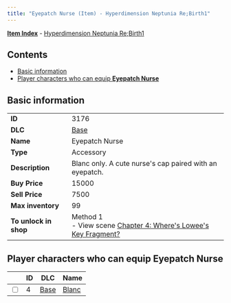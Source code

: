 ```yaml
---
title: "Eyepatch Nurse (Item) - Hyperdimension Neptunia Re;Birth1"
---
```


[**Item Index**](/neptunia/rb1/item/index.html) - [Hyperdimension Neptunia Re;Birth1](/neptunia/rb1)

## Contents

- [Basic information](#basic-information)
- [Player characters who can equip **Eyepatch Nurse**](#player-characters-who-can-equip-eyepatch-nurse)

## Basic information

|   |   |
| -- | -- |
| **ID** | 3176 |
| **DLC** | [Base](/neptunia/rb1/dlc/1-base.html) |
| **Name** | Eyepatch Nurse |
| **Type** | Accessory |
| **Description** | Blanc only. A cute nurse's cap paired with an eyepatch. |
| **Buy Price** | 15000 |
| **Sell Price** | 7500 |
| **Max inventory** | 99 |
| **To unlock in shop** | Method 1<br />- View scene [Chapter 4: Where's Lowee's Key Fragment?](/neptunia/rb1/scene/1-410-chapter-4-wheres-lowees-key-fragment.html) |


## Player characters who can equip **Eyepatch Nurse**

|    | ID | DLC | Name |
| -- | -- | --- | ---- |
| <input type="checkbox" id="rb1-player-1-4" class="trackbox" /> | 4 | [Base](/neptunia/rb1/dlc/1-base.html) | [Blanc](/neptunia/rb1/player/1-4-blanc.html) |
